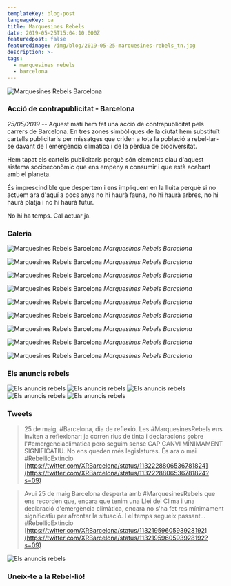 ```yaml
---
templateKey: blog-post
languageKey: ca
title: Marquesines Rebels
date: 2019-05-25T15:04:10.000Z
featuredpost: false
featuredimage: /img/blog/2019-05-25-marquesines-rebels_tn.jpg
description: >-
tags:
  - marquesines rebels
  - barcelona
---
```


![Marquesines Rebels Barcelona](/img/blog/2019-05-25-marquesines-rebels.jpg)

### Acció de contrapublicitat - Barcelona

*25/05/2019* -- Aquest matí hem fet una acció de contrapublicitat pels carrers de Barcelona. En tres zones simbòliques de la ciutat hem substituït cartells publicitaris per missatges que criden a tota la població a rebel-lar-se davant de l'emergència climàtica i de la pèrdua de biodiversitat.

Hem tapat els cartells publicitaris perquè són elements clau d'aquest sistema socioeconòmic que ens empeny a consumir i que està acabant amb el planeta.

És imprescindible que despertem i ens impliquem en la lluita perquè si no actuem ara d'aquí a pocs anys no hi haurà fauna, no hi haurà arbres, no hi haurà platja i no hi haurà futur.

No hi ha temps. Cal actuar ja.

### Galeria

![Marquesines Rebels Barcelona](/img/blog/2019-05-25-marquesines-rebels_2.jpg)
_Marquesines Rebels Barcelona_

![Marquesines Rebels Barcelona](/img/blog/2019-05-25-marquesines-rebels_3.jpg)
_Marquesines Rebels Barcelona_

![Marquesines Rebels Barcelona](/img/blog/2019-05-25-marquesines-rebels_4.jpg)
_Marquesines Rebels Barcelona_

![Marquesines Rebels Barcelona](/img/blog/2019-05-25-marquesines-rebels_5.jpg)
_Marquesines Rebels Barcelona_

![Marquesines Rebels Barcelona](/img/blog/2019-05-25-marquesines-rebels_6.jpg)
_Marquesines Rebels Barcelona_

![Marquesines Rebels Barcelona](/img/blog/2019-05-25-marquesines-rebels_7.jpg)
_Marquesines Rebels Barcelona_

![Marquesines Rebels Barcelona](/img/blog/2019-05-25-marquesines-rebels_8.jpg)
_Marquesines Rebels Barcelona_

![Marquesines Rebels Barcelona](/img/blog/2019-05-25-marquesines-rebels_9.jpg)
_Marquesines Rebels Barcelona_

![Marquesines Rebels Barcelona](/img/blog/2019-05-25-marquesines-rebels_10.jpg)
_Marquesines Rebels Barcelona_



### Els anuncis rebels

<!-- ![Els anuncis rebels](https://youtu.be/-nw6yjLHW7E)
![Els anuncis rebels](https://youtu.be/WrdjopNwRd0) -->
![Els anuncis rebels](/img/blog/2019-05-25-anuncis_rebels_1.jpg)
![Els anuncis rebels](/img/blog/2019-05-25-anuncis_rebels_2.jpg)
![Els anuncis rebels](/img/blog/2019-05-25-anuncis_rebels_3.jpg)
![Els anuncis rebels](/img/blog/2019-05-25-anuncis_rebels_4.jpg)
![Els anuncis rebels](/img/blog/2019-05-25-anuncis_rebels_5.jpg)



### Tweets

> 25 de maig, #Barcelona, dia de reflexió. Les #MarquesinesRebels ens inviten a reflexionar: ja corren rius de tinta i declaracions sobre l'#emergenciaclimatica però seguim sense CAP CANVI MÍNIMAMENT SIGNIFICATIU. No ens queden més legislatures. És ara o mai #RebellioExtincio [https://twitter.com/XRBarcelona/status/1132228806536781824](https://twitter.com/XRBarcelona/status/1132228806536781824?s=09)

> Avui 25 de maig Barcelona desperta amb #MarquesinesRebels que ens recorden que, encara que tenim una Llei del Clima i una declaració d'emergència climàtica, encara no s'ha fet res mínimament significatiu per afrontar la situació. I el temps segueix passant... #RebellioExtincio [https://twitter.com/XRBarcelona/status/1132195960593928192](https://twitter.com/XRBarcelona/status/1132195960593928192?s=09)

![Els anuncis rebels](/img/blog/anuncis_rebels_6.jpg)

### Uneix-te a la Rebel-lió!
